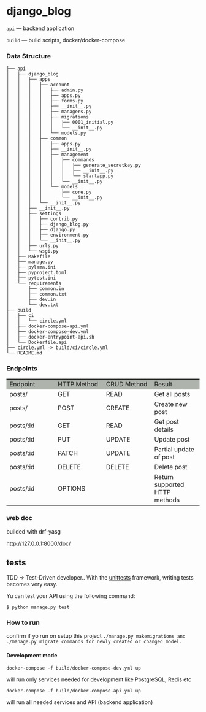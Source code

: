 # django_blog

`api` — backend application

`build` — build scripts, docker/docker-compose


### Data Structure

```
├── api
│   ├── django_blog
│   │   ├── apps
│   │   │   ├── account
│   │   │   │   ├── admin.py
│   │   │   │   ├── apps.py
│   │   │   │   ├── forms.py
│   │   │   │   ├── __init__.py
│   │   │   │   ├── managers.py
│   │   │   │   ├── migrations
│   │   │   │   │   ├── 0001_initial.py
│   │   │   │   │   └── __init__.py
│   │   │   │   └── models.py
│   │   │   ├── common
│   │   │   │   ├── apps.py
│   │   │   │   ├── __init__.py
│   │   │   │   ├── management
│   │   │   │   │   ├── commands
│   │   │   │   │   │   ├── generate_secretkey.py
│   │   │   │   │   │   ├── __init__.py
│   │   │   │   │   │   └── startapp.py
│   │   │   │   │   └── __init__.py
│   │   │   │   └── models
│   │   │   │       ├── core.py
│   │   │   │       └── __init__.py
│   │   │   └── __init__.py
│   │   ├── __init__.py
│   │   ├── settings
│   │   │   ├── contrib.py
│   │   │   ├── django_blog.py
│   │   │   ├── django.py
│   │   │   ├── environment.py
│   │   │   └── __init__.py
│   │   ├── urls.py
│   │   └── wsgi.py
│   ├── Makefile
│   ├── manage.py
│   ├── pylama.ini
│   ├── pyproject.toml
│   ├── pytest.ini
│   └── requirements
│       ├── common.in
│       ├── common.txt
│       ├── dev.in
│       └── dev.txt
├── build
│   ├── ci
│   │   └── circle.yml
│   ├── docker-compose-api.yml
│   ├── docker-compose-dev.yml
│   ├── docker-entrypoint-api.sh
│   └── Dockerfile.api
├── circle.yml -> build/ci/circle.yml
└── README.md
```

### Endpoints
<table id="supsystic-table-19" data-border-spacing="" class="supsystic-table border lightboxImg cell-border dataTable no-footer" data-id="19" data-view-id="19_12230" data-title="resource ‘post’ Django REST Framework" data-currency-format="$1,000.00" data-percent-format="10.00%" data-date-format="DD.MM.YYYY" data-time-format="HH:mm" data-features="[&quot;after_table_loaded_script&quot;]" data-search-value="" data-lightbox-img="" data-head-rows-count="1" data-pagination-length="50,100,All" data-auto-index="off" data-searching-settings="{&quot;columnSearchPosition&quot;:&quot;bottom&quot;,&quot;minChars&quot;:&quot;0&quot;}" data-lang="default" data-override="{&quot;emptyTable&quot;:&quot;&quot;,&quot;info&quot;:&quot;&quot;,&quot;infoEmpty&quot;:&quot;&quot;,&quot;infoFiltered&quot;:&quot;&quot;,&quot;lengthMenu&quot;:&quot;&quot;,&quot;search&quot;:&quot;&quot;,&quot;zeroRecords&quot;:&quot;&quot;,&quot;exportLabel&quot;:&quot;&quot;,&quot;file&quot;:&quot;default&quot;}" data-merged="[]" data-responsive-mode="0" data-from-history="0" style="width:100%;" role="grid"><thead><tr role="row"><th class="" style="width:25%;padding:0 !important;" rowspan="1" colspan="1" data-original-value="" data-order=""></th><th class="" style="width:25%;padding:0 !important;" rowspan="1" colspan="1" data-original-value="" data-order=""></th><th class="" style="width:25%;padding:0 !important;" rowspan="1" colspan="1" data-original-value="" data-order=""></th><th class="" style="width:25%;padding:0 !important;" rowspan="1" colspan="1" data-original-value="" data-order=""></th></tr></thead><tbody><tr role="row" class="odd"><td data-cell-id="A1" data-x="0" data-y="1" class="bg-aeb3ac" data-cell-type="text" data-original-value="Endpoint" data-order="Endpoint" style="min-width: 25%; background-color: rgb(174, 179, 172);">Endpoint</td><td data-cell-id="B1" data-x="1" data-y="1" class="bg-aeb3ac" data-cell-type="text" data-original-value="HTTP Method" data-order="HTTP Method" style="min-width: 25%; background-color: rgb(174, 179, 172);">HTTP Method</td><td data-cell-id="C1" data-x="2" data-y="1" class="bg-aeb3ac" data-cell-type="text" data-original-value="CRUD Method" data-order="CRUD Method" style="min-width: 25%; background-color: rgb(174, 179, 172);">CRUD Method</td><td data-cell-id="D1" data-x="3" data-y="1" class="bg-aeb3ac" data-cell-type="text" data-original-value="Result" data-order="Result" style="min-width: 25%; background-color: rgb(174, 179, 172);">Result</td></tr><tr role="row" class="even"><td data-cell-id="A2" data-x="0" data-y="2" class="" data-cell-type="text" data-original-value="posts/" data-order="posts/">posts/</td><td data-cell-id="B2" data-x="1" data-y="2" class="" data-cell-type="text" data-original-value="GET" data-order="GET">GET</td><td data-cell-id="C2" data-x="2" data-y="2" class="" data-cell-type="text" data-original-value="READ" data-order="READ">READ</td><td data-cell-id="D2" data-x="3" data-y="2" class="" data-cell-type="text" data-original-value="Get all posts" data-order="Get all posts">Get all posts</td></tr><tr role="row" class="odd"><td data-cell-id="A3" data-x="0" data-y="3" class="" data-cell-type="text" data-original-value="posts/" data-order="posts/">posts/</td><td data-cell-id="B3" data-x="1" data-y="3" class="" data-cell-type="text" data-original-value="POST" data-order="POST">POST</td><td data-cell-id="C3" data-x="2" data-y="3" class="" data-cell-type="text" data-original-value="CREATE" data-order="CREATE">CREATE</td><td data-cell-id="D3" data-x="3" data-y="3" class="" data-cell-type="text" data-original-value="Create new post" data-order="Create new post">Create new post</td></tr><tr role="row" class="even"><td data-cell-id="A4" data-x="0" data-y="4" class="" data-cell-type="text" data-original-value="posts/:id" data-order="posts/:id">posts/:id</td><td data-cell-id="B4" data-x="1" data-y="4" class="" data-cell-type="text" data-original-value="GET" data-order="GET">GET</td><td data-cell-id="C4" data-x="2" data-y="4" class="" data-cell-type="text" data-original-value="READ" data-order="READ">READ</td><td data-cell-id="D4" data-x="3" data-y="4" class="" data-cell-type="text" data-original-value="Get post details" data-order="Get post details">Get post details</td></tr><tr role="row" class="odd"><td data-cell-id="A5" data-x="0" data-y="5" class="" data-cell-type="text" data-original-value="posts/:id" data-order="posts/:id">posts/:id</td><td data-cell-id="B5" data-x="1" data-y="5" class="" data-cell-type="text" data-original-value="PUT" data-order="PUT">PUT</td><td data-cell-id="C5" data-x="2" data-y="5" class="" data-cell-type="text" data-original-value="UPDATE" data-order="UPDATE">UPDATE</td><td data-cell-id="D5" data-x="3" data-y="5" class="" data-cell-type="text" data-original-value="Update post" data-order="Update post">Update post</td></tr><tr role="row" class="even"><td data-cell-id="A6" data-x="0" data-y="6" class="" data-cell-type="text" data-original-value="posts/:id" data-order="posts/:id">posts/:id</td><td data-cell-id="B6" data-x="1" data-y="6" class="" data-cell-type="text" data-original-value="PATCH" data-order="PATCH">PATCH</td><td data-cell-id="C6" data-x="2" data-y="6" class="" data-cell-type="text" data-original-value="UPDATE" data-order="UPDATE">UPDATE</td><td data-cell-id="D6" data-x="3" data-y="6" class="" data-cell-type="text" data-original-value="Partial update of post" data-order="Partial update of post">Partial update of post</td></tr><tr role="row" class="odd"><td data-cell-id="A7" data-x="0" data-y="7" class="" data-cell-type="text" data-original-value="posts/:id" data-order="posts/:id">posts/:id</td><td data-cell-id="B7" data-x="1" data-y="7" class="" data-cell-type="text" data-original-value="DELETE" data-order="DELETE">DELETE</td><td data-cell-id="C7" data-x="2" data-y="7" class="" data-cell-type="text" data-original-value="DELETE" data-order="DELETE">DELETE</td><td data-cell-id="D7" data-x="3" data-y="7" class="" data-cell-type="text" data-original-value="Delete post" data-order="Delete post">Delete post</td></tr><tr role="row" class="even"><td data-cell-id="A8" data-x="0" data-y="8" class="" data-cell-type="text" data-original-value="posts/:id" data-order="posts/:id">posts/:id</td><td data-cell-id="B8" data-x="1" data-y="8" class="" data-cell-type="text" data-original-value="OPTIONS" data-order="OPTIONS">OPTIONS</td><td data-cell-id="C8" data-x="2" data-y="8" class="" data-cell-type="text" data-original-value="" data-order=""></td><td data-cell-id="D8" data-x="3" data-y="8" class="" data-cell-type="text" data-original-value="Return supported HTTP methods" data-order="Return supported HTTP methods">Return supported HTTP methods</td></tr></tbody></table>


### web doc

builded with drf-yasg

http://127.0.0.1:8000/doc/

## tests 
TDD -> Test-Driven developer..
With the [unittests](https://docs.python.org/3/library/unittest.html) framework, writing tests becomes very easy.

Yu can test your API using the following command:

`$ python manage.py test`
### How to run

confirm if yo run on setup this project
`./manage.py makemigrations and ./manage.py migrate commands for newly created or changed model.`
#### Development mode

`docker-compose -f build/docker-compose-dev.yml up`

will run only services needed for development like PostgreSQL, Redis etc

`docker-compose -f build/docker-compose-api.yml up`

will run all needed services and API (backend application)
